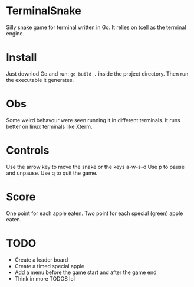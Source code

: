 # TerminalSnake
Silly snake game for terminal written in Go.
It relies on [tcell](https://github.com/gdamore/tcell) as the terminal engine.

# Install
Just downlod Go and run: `go build .` inside the project directory. Then run the executable it generates.

# Obs
Some weird behavour were seen running it in different terminals. It runs better on linux terminals like Xterm.

# Controls
Use the arrow key to move the snake or the keys a-w-s-d
Use p to pause and unpause. Use q to quit the game.

# Score
One point for each apple eaten. Two point for each special (green) apple eaten.

# TODO
- Create a leader board
- Create a timed special apple
- Add a menu before the game start and after the game end
- Think in more TODOS lol
